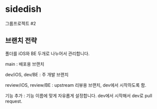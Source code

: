 # sidedish
그룹프로젝트 #2

## 브랜치 전략

폴더를 iOS와 BE 두개로 나누어서 관리합니다.

main : 배포용 브랜치

dev/iOS, dev/BE : 주 개발 브랜치

review/iOS, review/BE : upstream 리뷰용 브랜치, dev에서 시작하도록 함.

기능 추가 : 기능 이름에 맞게 자유롭게 설정합니다. dev에서 시작해서 dev로 pull request.

